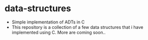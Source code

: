 # data-structures
* Simple implementation of ADTs in C
* This repository is a collection of a few data structures that i have implemented using C. More are coming soon..
